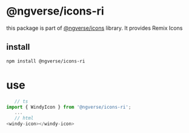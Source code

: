 # @ngverse/icons-ri

this package is part of [@ngverse/icons](https://nginf.github.io/iconic/) library. It provides Remix Icons

## install

`npm install @ngverse/icons-ri`

# use

```ts
   // ts
import { WindyIcon } from '@ngverse/icons-ri';
   ...
   // html
<windy-icon></windy-icon>
```
